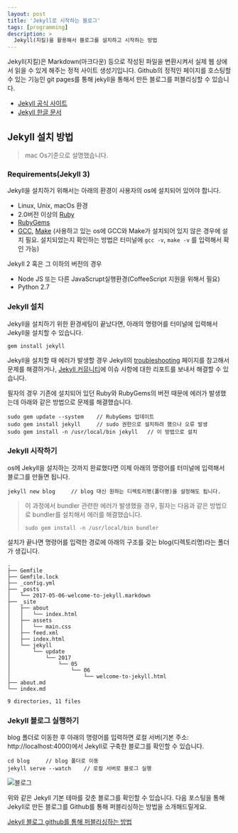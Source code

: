 ```yaml
---
layout: post
title: 'Jekyll로 시작하는 블로그'
tags: [programming]
description: >
  Jekyll(지킬)을 활용해서 블로그를 설치하고 시작하는 방법
---
```

Jekyll(지킬)은 Markdown(마크다운) 등으로 작성된 파일을 변환시켜서 실제 웹 상에서 읽을 수 있게 해주는 정적 사이트 생성기입니다. Github의 정적인 페이지를 호스팅할 수 있는 기능인 git pages를 통해 jekyll을 통해서 만든 블로그를 퍼블리싱할 수 있습니다.
- [Jekyll 공식 사이트](https://jekyllrb.com/)
- [Jekyll 한글 문서](http://jekyllrb-ko.github.io/)

## Jekyll 설치 방법
> mac Os기준으로 설명했습니다.

### Requirements(Jekyll 3)

Jekyll을 설치하기 위해서는 아래의 환경이 사용자의 os에 설치되어 있어야 합니다.

- Linux, Unix, macOs 환경
- 2.0버전 이상의 [Ruby](https://www.ruby-lang.org/en/downloads/)
- [RubyGems](https://rubygems.org/pages/download)
- [GCC](https://gcc.gnu.org/install/), [Make](https://www.gnu.org/software/make/) (사용하고 있는 os에 GCC와 Make가 설치되어 있지 않은 경우에 설치 필요. 설치되었는지 확인하는 방법은 터미널에 `gcc -v`, `make -v` 를 입력해서 확인 가능)

Jekyll 2 혹은 그 이하의 버전의 경우

- Node JS 또는 다른 JavaScrupt실행환경(CoffeeScript 지원을 위해서 필요)
- Python 2.7

### Jekyll 설치

Jekyll을 설치하기 위한 환경세팅이 끝났다면, 아래의 명령어를 터미널에 입력해서 Jekyll을 설치할 수 있습니다.

```shell
gem install jekyll
```

Jekyll을 설치할 때 에러가 발생할 경우 Jekyll의 [troubleshooting](http://jekyllrb.com/docs/troubleshooting/#configuration-problems) 페이지를 참고해서 문제를 해결하거나, [Jekyll 커뮤니티](https://github.com/jekyll/jekyll/issues/new)에 이슈 사항에 대한 리포트를 보내서 해결할 수 있습니다.  

필자의 경우 기존에 설치되어 있던 Ruby와 RubyGems의 버전 때문에 에러가 발생했는데 아래와 같은 방법으로 문제를 해결했습니다.

```shell
sudo gem update --system	// RubyGems 업데이트
sudo gem install jekyll 	// sudo 권한으로 설치하려 했으나 오류 발생
sudo gem install -n /usr/local/bin jekyll	// 이 방법으로 설치
```

### Jekyll 시작하기

os에 Jekyll을 설치하는 것까지 완료했다면 이제 아래의 명령어를 터미널에 입력해서 블로그를 만들면 됩니다.

```shell
jekyll new blog		// blog 대신 원하는 디렉토리명(폴더명)을 설정해도 됩니다.
```

> 이 과정에서 bundler 관련한 에러가 발생했을 경우, 필자는 다음과 같은 방법으로 bundler를 설치해서 에러를 해결했습니다.
>
>  `sudo gem install -n /usr/local/bin bundler`

설치가 끝나면 명령어를 입력한 경로에 아래의 구조를 갖는 blog(디렉토리명)라는 폴더가 생깁니다.

```shell
.
├── Gemfile
├── Gemfile.lock
├── _config.yml
├── _posts
│   └── 2017-05-06-welcome-to-jekyll.markdown
├── _site
│   ├── about
│   │   └── index.html
│   ├── assets
│   │   └── main.css
│   ├── feed.xml
│   ├── index.html
│   └── jekyll
│       └── update
│           └── 2017
│               └── 05
│                   └── 06
│                       └── welcome-to-jekyll.html
├── about.md
└── index.md

9 directories, 11 files
```

### Jekyll 블로그 실행하기

blog 폴더로 이동한 후 아래의 명령어를 입력하면 로컬 서버(기본 주소: http://localhost:4000)에서 Jekyll로 구축한 블로그를 확인할 수 있습니다.

```shell
cd blog 	// blog 폴더로 이동
jekyll serve --watch	// 로컬 서버로 블로그 실행
```

![블로그](http://blog.hyeyoonjung.com/public/img/1/jekyll-blog.png)

위와 같은 Jekyll 기본 테마를 갖춘 블로그를 확인할 수 있습니다. 다음 포스팅을 통해 Jekyll로 만든 블로그를 Github를 통해 퍼블리싱하는 방법을 소개해드릴게요.

[Jekyll 블로그 github를 통해 퍼블리싱하는 방법](http://blog.hyeyoonjung.com/2017-05-22-how-to-write-posts/)
